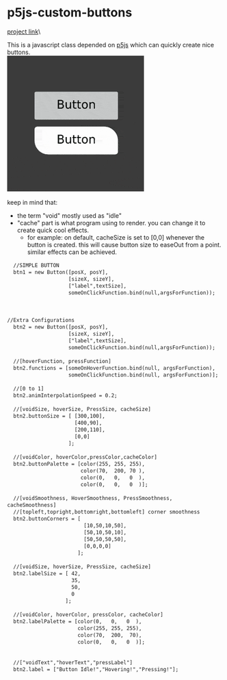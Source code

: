 # p5js-custom-buttons
[project link](https://editor.p5js.org/rt.sayochi/sketches/qsTrCqQkB)\

This is a javascript class depended on [p5js](https://p5js.org/get-started/) which can quickly create nice buttons.\
![gif](https://github.com/clod44/p5js-custom-buttons/blob/master/custombuttons.gif)

keep in mind that:
- the term "void" mostly used as "idle"
- "cache" part is what program using to render. you can change it to create quick cool effects.
  - for example: on default, cacheSize is set to [0,0] whenever the button is created. this will cause button size to easeOut from a point. similar effects can be achieved.

```
  //SIMPLE BUTTON
  btn1 = new Button([posX, posY],
                    [sizeX, sizeY],
                    ["label",textSize],
                    someOnClickFunction.bind(null,argsForFunction));



//Extra Configurations
  btn2 = new Button([posX, posY],
                    [sizeX, sizeY],
                    ["label",textSize],
                    someOnClickFunction.bind(null,argsForFunction));
  
  //[hoverFunction, pressFunction]
  btn2.functions = [someOnHoverFunction.bind(null, argsForFunction),
                    someOnClickFunction.bind(null, argsForFunction)];
  
  //[0 to 1]
  btn2.animInterpolationSpeed = 0.2;
  
  //[voidSize, hoverSize, PressSize, cacheSize]
  btn2.buttonSize = [ [300,100],
                      [400,90],
                      [200,110],
                      [0,0]
                    ];
  
  //[voidColor, hoverColor,pressColor,cacheColor]
  btn2.buttonPalette = [color(255, 255, 255),
                        color(70,  200, 70 ),
                        color(0,   0,   0  ),
                        color(0,   0,   0  )];
                        
  //[voidSmoothness, HoverSmoothness, PressSmoothness, cacheSmoothness]
  //[topleft,topright,bottomright,bottomleft] corner smoothness
  btn2.buttonCorners = [ 
                         [10,50,10,50],
                         [50,10,50,10],
                         [50,50,50,50],
                         [0,0,0,0]
                       ];
  
  //[voidSize, hoverSize, PressSize, cacheSize]
  btn2.labelSize = [ 42,
                     35,
                     50,
                     0
                   ];
  
  //[voidColor, hoverColor, pressColor, cacheColor]
  btn2.labelPalette = [color(0,   0,   0  ),
                       color(255, 255, 255),
                       color(70,  200,  70),
                       color(0,   0,   0  )]; 
  
  
  //["voidText","hoverText","pressLabel"]
  btn2.label = ["Button Idle!","Hovering!","Pressing!"];
```

